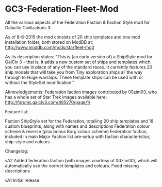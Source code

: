 # GC3-Federation-Fleet-Mod
All the various aspects of the Federation Faction &amp; Faction Style mod for Galactic Civilizations 3

As of 8-6-2015 the mod consists of 20 ship templates and one mod installation folder, both stored on ModDB at: http://www.moddb.com/mods/starfleet-mod 

As its description states: "This is (an early version of) a ShipStyle mod for GalCiv 3 - that is, it adds a new custom set of ships and templates which you can use in place of any of the standard races. It currently features 20 ship models that will take you from Tiny exploration ships all the way through to Huge warships. These template ships can be used with or without the StyleSet modification."


Aknowledgements:
Federation faction images contributed by 00zim00, who has a whole set of Star Trek images available here:
http://forums.galciv3.com/465270/page/1/


Feature list:

Faction ShipStyle set for the Federation, totalling 20 ship templates and 18 custom blueprints, along with names and descriptions
Federation colour scheme & reverse (plus bonus Borg colour scheme)
Federation faction, included in main Major Faction list pre-setup with faction characteristics, ship-style and colours



Changelog:

vA2
Added federation faction (with images courtesy of 00zim00), which will automatically use the correct templates and colours.
Fixed missing descriptions


vA1 
Initial release
